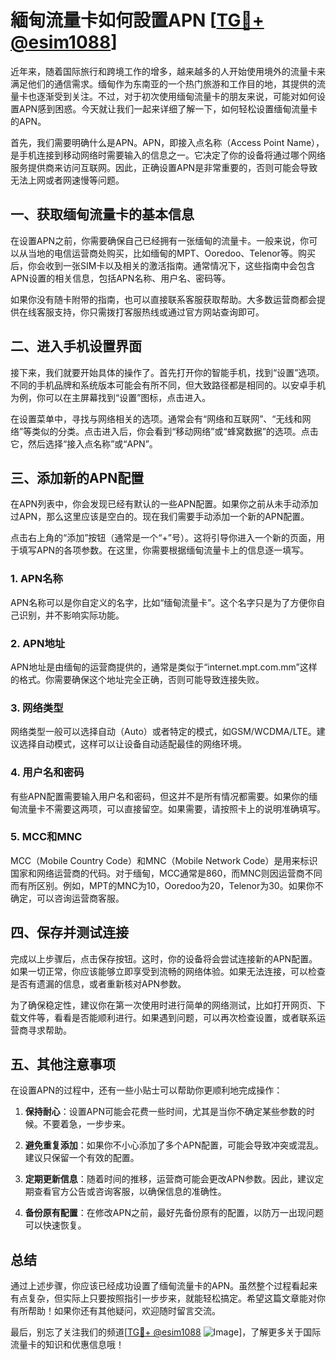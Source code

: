 # 緬甸流量卡如何設置APN [[TG💪+ @esim1088](https://t.me/s/esim1088)]

近年来，随着国际旅行和跨境工作的增多，越来越多的人开始使用境外的流量卡来满足他们的通信需求。缅甸作为东南亚的一个热门旅游和工作目的地，其提供的流量卡也逐渐受到关注。不过，对于初次使用缅甸流量卡的朋友来说，可能对如何设置APN感到困惑。今天就让我们一起来详细了解一下，如何轻松设置缅甸流量卡的APN。

首先，我们需要明确什么是APN。APN，即接入点名称（Access Point Name），是手机连接到移动网络时需要输入的信息之一。它决定了你的设备将通过哪个网络服务提供商来访问互联网。因此，正确设置APN是非常重要的，否则可能会导致无法上网或者网速慢等问题。

## 一、获取缅甸流量卡的基本信息

在设置APN之前，你需要确保自己已经拥有一张缅甸的流量卡。一般来说，你可以从当地的电信运营商处购买，比如缅甸的MPT、Ooredoo、Telenor等。购买后，你会收到一张SIM卡以及相关的激活指南。通常情况下，这些指南中会包含APN设置的相关信息，包括APN名称、用户名、密码等。

如果你没有随卡附带的指南，也可以直接联系客服获取帮助。大多数运营商都会提供在线客服支持，你只需拨打客服热线或通过官方网站查询即可。

## 二、进入手机设置界面

接下来，我们就要开始具体的操作了。首先打开你的智能手机，找到“设置”选项。不同的手机品牌和系统版本可能会有所不同，但大致路径都是相同的。以安卓手机为例，你可以在主屏幕找到“设置”图标，点击进入。

在设置菜单中，寻找与网络相关的选项。通常会有“网络和互联网”、“无线和网络”等类似的分类。点击进入后，你会看到“移动网络”或“蜂窝数据”的选项。点击它，然后选择“接入点名称”或“APN”。

## 三、添加新的APN配置

在APN列表中，你会发现已经有默认的一些APN配置。如果你之前从未手动添加过APN，那么这里应该是空白的。现在我们需要手动添加一个新的APN配置。

点击右上角的“添加”按钮（通常是一个“+”号）。这将引导你进入一个新的页面，用于填写APN的各项参数。在这里，你需要根据缅甸流量卡上的信息逐一填写。

### 1. APN名称
APN名称可以是你自定义的名字，比如“缅甸流量卡”。这个名字只是为了方便你自己识别，并不影响实际功能。

### 2. APN地址
APN地址是由缅甸的运营商提供的，通常是类似于“internet.mpt.com.mm”这样的格式。你需要确保这个地址完全正确，否则可能导致连接失败。

### 3. 网络类型
网络类型一般可以选择自动（Auto）或者特定的模式，如GSM/WCDMA/LTE。建议选择自动模式，这样可以让设备自动适配最佳的网络环境。

### 4. 用户名和密码
有些APN配置需要输入用户名和密码，但这并不是所有情况都需要。如果你的缅甸流量卡不需要这两项，可以直接留空。如果需要，请按照卡上的说明准确填写。

### 5. MCC和MNC
MCC（Mobile Country Code）和MNC（Mobile Network Code）是用来标识国家和网络运营商的代码。对于缅甸，MCC通常是860，而MNC则因运营商不同而有所区别。例如，MPT的MNC为10，Ooredoo为20，Telenor为30。如果你不确定，可以咨询运营商客服。

## 四、保存并测试连接

完成以上步骤后，点击保存按钮。这时，你的设备将会尝试连接新的APN配置。如果一切正常，你应该能够立即享受到流畅的网络体验。如果无法连接，可以检查是否有遗漏的信息，或者重新核对APN参数。

为了确保稳定性，建议你在第一次使用时进行简单的网络测试，比如打开网页、下载文件等，看看是否能顺利进行。如果遇到问题，可以再次检查设置，或者联系运营商寻求帮助。

## 五、其他注意事项

在设置APN的过程中，还有一些小贴士可以帮助你更顺利地完成操作：

1. **保持耐心**：设置APN可能会花费一些时间，尤其是当你不确定某些参数的时候。不要着急，一步步来。
   
2. **避免重复添加**：如果你不小心添加了多个APN配置，可能会导致冲突或混乱。建议只保留一个有效的配置。

3. **定期更新信息**：随着时间的推移，运营商可能会更改APN参数。因此，建议定期查看官方公告或咨询客服，以确保信息的准确性。

4. **备份原有配置**：在修改APN之前，最好先备份原有的配置，以防万一出现问题可以快速恢复。

## 总结

通过上述步骤，你应该已经成功设置了缅甸流量卡的APN。虽然整个过程看起来有点复杂，但实际上只要按照指引一步步来，就能轻松搞定。希望这篇文章能对你有所帮助！如果你还有其他疑问，欢迎随时留言交流。

最后，别忘了关注我们的频道[[TG💪+ @esim1088](https://t.me/s/esim1088) ![Image](https://i.postimg.cc/4NQfJmqS/Snipaste-2025-05-13-00-14-12.png)]，了解更多关于国际流量卡的知识和优惠信息哦！